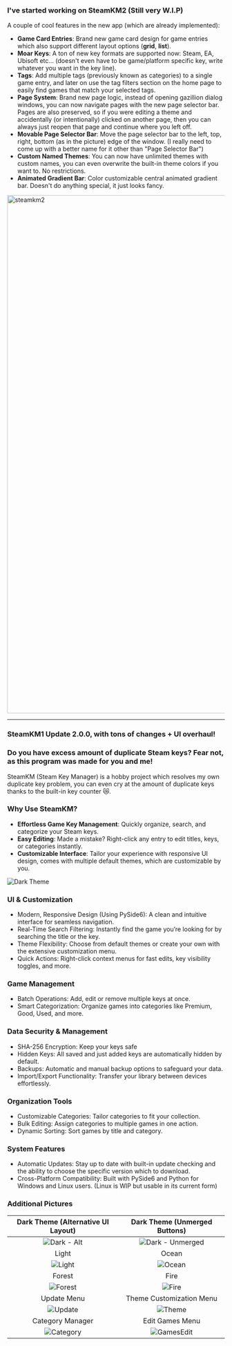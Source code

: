 ### I've started working on SteamKM2 (Still very W.I.P) ###
A couple of cool features in the new app (which are already implemented):
- **Game Card Entries**: Brand new game card design for game entries which also support different layout options (**grid**, **list**).
- **Moar Keys**: A ton of new key formats are supported now: Steam, EA, Ubisoft etc... (doesn't even have to be game/platform specific key, write whatever you want in the key line).
- **Tags**: Add multiple tags (previously known as categories) to a single game entry, and later on use the tag filters section on the home page to easily find games that match your selected tags.
- **Page System**: Brand new page logic, instead of opening gazillion dialog windows, you can now navigate pages with the new page selector bar. Pages are also preserved, so if you were editing a theme and accidentally (or intentionally) clicked on another page, then you can always just reopen that page and continue where you left off.
- **Movable Page Selector Bar**: Move the page selector bar to the left, top, right, bottom (as in the picture) edge of the window. (I really need to come up with a better name for it other than "Page Selector Bar")
- **Custom Named Themes**: You can now have unlimited themes with custom names, you can even overwrite the built-in theme colors if you want to. No restrictions.
- **Animated Gradient Bar**: Color customizable central animated gradient bar. Doesn't do anything special, it just looks fancy.

<img width="1950" height="1199" alt="steamkm2" src="https://github.com/user-attachments/assets/041ca622-33a0-4d1f-bcb4-c45bee021dc1" />


---
### SteamKM1 Update 2.0.0, with tons of changes + UI overhaul! ###

### Do you have excess amount of duplicate Steam keys? Fear not, as this program was made for you and me!
SteamKM (Steam Key Manager) is a hobby project which resolves my own duplicate key problem, you can even cry at the amount of duplicate keys thanks to the built-in key counter 😿. 

### Why Use SteamKM?
- **Effortless Game Key Management**: Quickly organize, search, and categorize your Steam keys.
- **Easy Editing**: Made a mistake? Right-click any entry to edit titles, keys, or categories instantly.
- **Customizable Interface**: Tailor your experience with responsive UI design, comes with multiple default themes, which are customizable by you.

![Dark Theme](https://github.com/user-attachments/assets/129d1e3e-880e-4967-9e66-207afc58f7d8)

### **UI & Customization**
- Modern, Responsive Design (Using PySide6): A clean and intuitive interface for seamless navigation.
- Real-Time Search Filtering: Instantly find the game you’re looking for by searching the title or the key.
- Theme Flexibility: Choose from default themes or create your own with the extensive customization menu.
- Quick Actions: Right-click context menus for fast edits, key visibility toggles, and more.

### **Game Management**
- Batch Operations: Add, edit or remove multiple keys at once.
- Smart Categorization: Organize games into categories like Premium, Good, Used, and more.

### **Data Security & Management**
- SHA-256 Encryption: Keep your keys safe
- Hidden Keys: All saved and just added keys are automatically hidden by default.
- Backups: Automatic and manual backup options to safeguard your data.
- Import/Export Functionality: Transfer your library between devices effortlessly.

### **Organization Tools**
- Customizable Categories: Tailor categories to fit your collection.
- Bulk Editing: Assign categories to multiple games in one action.
- Dynamic Sorting: Sort games by title and category.

### **System Features**
- Automatic Updates: Stay up to date with built-in update checking and the ability to choose the specific version which to download.
- Cross-Platform Compatibility: Built with PySide6 and Python for Windows and Linux users. (Linux is WIP but usable in its current form)


### **Additional Pictures**
Dark Theme (Alternative UI Layout) | Dark Theme (Unmerged Buttons)
:-------------------------:|:-------------------------:
| ![Dark - Alt](https://github.com/user-attachments/assets/11dc21d5-f45e-45c1-a5f3-f9670628f341) | ![Dark - Unmerged](https://github.com/user-attachments/assets/376a0cd0-044d-4a56-b938-0943483e803e) |
Light | Ocean
| ![Light](https://github.com/user-attachments/assets/893ef9ca-4dce-487b-ba2b-58156e75ed9b) | ![Ocean](https://github.com/user-attachments/assets/c021df3f-4c3c-4c64-b9d0-50641e0e9994) |
Forest | Fire
| ![Forest](https://github.com/user-attachments/assets/31b57677-ef2c-4b65-8bab-fcc1b155df09) | ![Fire](https://github.com/user-attachments/assets/17756c13-859b-47bc-bf8d-64225b20b786) |
Update Menu | Theme Customization Menu
| ![Update](https://github.com/user-attachments/assets/7cc0a577-5233-4281-9779-d9f606de468d) | ![Theme](https://github.com/user-attachments/assets/fc5cf2e4-df93-4662-8d4a-7e01a71319d4) |
Category Manager | Edit Games Menu
| ![Category](https://github.com/user-attachments/assets/e0fad336-0a3f-4d73-b63f-094924fadfab) | ![GamesEdit](https://github.com/user-attachments/assets/6534244c-0e74-4185-baf4-a6e742cf0d0f) |
